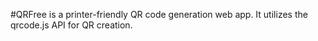 #QRFree 
is a printer-friendly QR code generation web app. It utilizes the qrcode.js API for QR creation.
